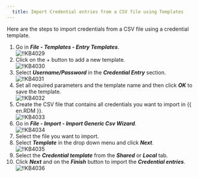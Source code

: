 ```yaml
---
  title: Import Credential entries from a CSV file using Templates
---
```

Here are the steps to import credentials from a CSV file using a credential template.  

1. Go in ***File - Templates - Entry Templates***.  
![!!KB4029](https://webdevolutions.azureedge.net/docs/en/kb/KB4029.png)
1. Click on the + button to add a new template.  
![!!KB4030](https://webdevolutions.azureedge.net/docs/en/kb/KB4030.png)
1. Select ***Username/Password*** in the ***Credential Entry*** section.  
![!!KB4031](https://webdevolutions.azureedge.net/docs/en/kb/KB4031.png)
1. Set all required parameters and the template name and then click ***OK*** to save the template.  
![!!KB4032](https://webdevolutions.azureedge.net/docs/en/kb/KB4032.png)
1. Create the CSV file that contains all credentials you want to import in {{ en.RDM }}.  
![!!KB4033](https://webdevolutions.azureedge.net/docs/en/kb/KB4033.png)
1. Go in ***File - Import - Import Generic Csv Wizard***.  
![!!KB4034](https://webdevolutions.azureedge.net/docs/en/kb/KB4034.png)
1. Select the file you want to import.
1. Select ***Template*** in the drop down menu and click ***Next***.  
![!!KB4035](https://webdevolutions.azureedge.net/docs/en/kb/KB4035.png)
1. Select the ***Credential template*** from the ***Shared*** or ***Local*** tab.
1. Click ***Next*** and on the ***Finish*** button to import the ***Credential entries***.  
![!!KB4036](https://webdevolutions.azureedge.net/docs/en/kb/KB4036.png)
